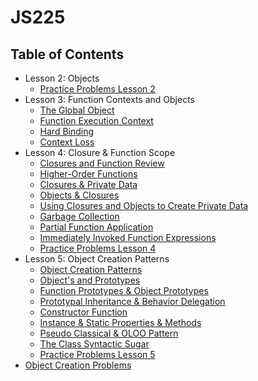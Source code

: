 # JS225

## Table of Contents

- Lesson 2: Objects
  - [Practice Problems Lesson 2](/lesson2%20problems/)
- Lesson 3: Function Contexts and Objects
  - [The Global Object](/notes/function_contexts_and_objects/the_global_object.md)
  - [Function Execution Context](/notes/function_contexts_and_objects/function_execution_context.md)
  - [Hard Binding](/notes/function_contexts_and_objects/hard_binding.md)
  - [Context Loss](/notes/function_contexts_and_objects/context_loss.md)
- Lesson 4: Closure & Function Scope
  - [Closures and Function Review](/notes/closure_and_function_scope/closures_and_function_scope.md#closure-and-function-review)
  - [Higher-Order Functions](/notes/closure_and_function_scope/closures_and_function_scope.md#higher-order-functions)
  - [Closures & Private Data](/notes/closure_and_function_scope/closures_and_function_scope.md#closures-and-private-data)
  - [Objects & Closures](/notes/closure_and_function_scope/closures_and_function_scope.md#objects-and-closures)
  - [Using Closures and Objects to Create Private Data](/notes/closure_and_function_scope/closures_and_function_scope.md#using-closures-and-objects-to-create-private-data)
  - [Garbage Collection](/notes/closure_and_function_scope/garbage_collection.md)
  - [Partial Function Application](/notes/closure_and_function_scope/partial_function_application.md)
  - [Immediately Invoked Function Expressions](/notes/closure_and_function_scope/immediately_invoked_function_expressions.md)
  - [Practice Problems Lesson 4](/lesson4%20problems/)
- Lesson 5: Object Creation Patterns
  - [Object Creation Patterns](/notes/object_creation_patterns/object_creation_patterns.md)
  - [Object's and Prototypes](/notes/object_creation_patterns/object_and_prototypes.md)
  - [Function Prototypes & Object Prototypes](/notes/object_creation_patterns/object_creation_patterns/function_prototypes_and_object_prototypes.md)
  - [Prototypal Inheritance & Behavior Delegation](/notes/object_creation_patterns/prototypal_inheritance_and_behavior_delegation.md)
  - [Constructor Function](/notes/object_creation_patterns/constructor_function.md)
  - [Instance & Static Properties & Methods](/notes/object_creation_patterns/instance_and_static_properties_and_methods.md)
  - [Pseudo Classical & OLOO Pattern](/notes/object_creation_patterns/pseudo_classical_and_oloo_patterns.md)
  - [The Class Syntactic Sugar](/notes/object_creation_patterns/class_syntactic_sugar.md)
  - [Practice Problems Lesson 5](/lesson5%20problems/)
- [Object Creation Problems](/object_creation_problems)

